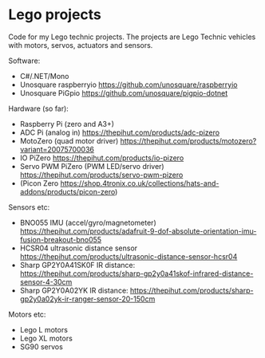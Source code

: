 # Lego projects
Code for my Lego technic projects.
The projects are Lego Technic vehicles with motors, servos, actuators and sensors.

Software:
- C#/.NET/Mono
- Unosquare raspberryio https://github.com/unosquare/raspberryio
- Unosquare PiGpio https://github.com/unosquare/pigpio-dotnet

Hardware (so far):
- Raspberry Pi (zero and A3+)
- ADC Pi (analog in) https://thepihut.com/products/adc-pizero
- MotoZero (quad motor driver) https://thepihut.com/products/motozero?variant=20075700036
- IO PiZero https://thepihut.com/products/io-pizero
- Servo PWM PiZero (PWM LED/servo driver) https://thepihut.com/products/servo-pwm-pizero
- (Picon Zero https://shop.4tronix.co.uk/collections/hats-and-addons/products/picon-zero)

Sensors etc:
- BNO055 IMU (accel/gyro/magnetometer) https://thepihut.com/products/adafruit-9-dof-absolute-orientation-imu-fusion-breakout-bno055
- HCSR04 ultrasonic distance sensor https://thepihut.com/products/ultrasonic-distance-sensor-hcsr04
- Sharp GP2Y0A41SK0F IR distance: https://thepihut.com/products/sharp-gp2y0a41skof-infrared-distance-sensor-4-30cm
- Sharp GP2Y0A02YK IR distance: https://thepihut.com/products/sharp-gp2y0a02yk-ir-ranger-sensor-20-150cm

Motors etc:
- Lego L motors
- Lego XL motors
- SG90 servos
